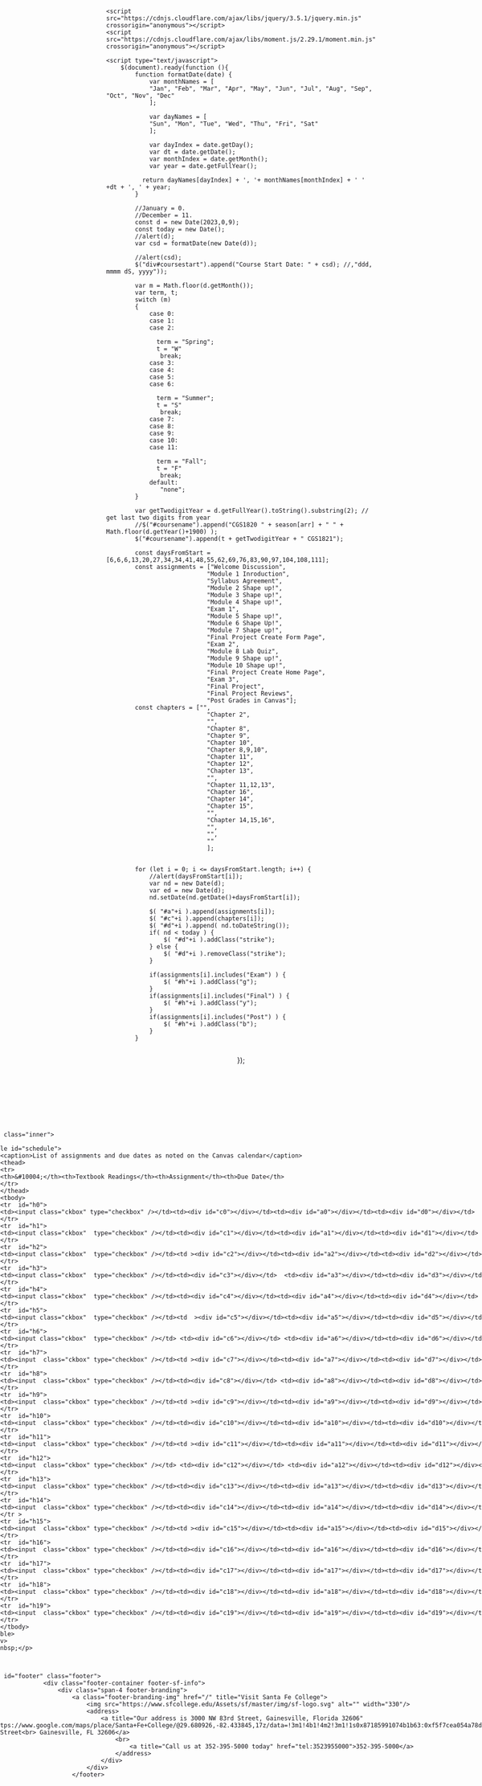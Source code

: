 <!DOCTYPE html>
<html lang="en">
<head>
	<!-- web page title -->
	<title>Course Sshedule</title>
	<!-- declare character encoding -->
	<meta charset="utf-8">
	<!-- author of the document -->
	<meta name="author" content="Larry Pfaff">
	<!-- Keywords and Description for Search Engines -->
	<meta name="description" content="brief page description">
	<meta name="keywords" content="HTML, CSS, javaScript">
	<!-- Viewport Configuration for Mobile Devices Example -->
	<!-- <meta name="viewport" content="width=device-width, initial-scale=1.0"> -->
	<!-- stylesheet link -->
	<link rel="stylesheet" href="../css/cgs1821.css">

	<script src="https://cdnjs.cloudflare.com/ajax/libs/jquery/3.5.1/jquery.min.js" crossorigin="anonymous"></script>
    <script src="https://cdnjs.cloudflare.com/ajax/libs/moment.js/2.29.1/moment.min.js" crossorigin="anonymous"></script>

	<script type="text/javascript">
		$(document).ready(function (){
			function formatDate(date) {
				var monthNames = [
				"Jan", "Feb", "Mar", "Apr", "May", "Jun", "Jul", "Aug", "Sep", "Oct", "Nov", "Dec"
				];
				
				var dayNames = [
				"Sun", "Mon", "Tue", "Wed", "Thu", "Fri", "Sat"
				];
				
				var dayIndex = date.getDay();
				var dt = date.getDate();
				var monthIndex = date.getMonth();
				var year = date.getFullYear();

			  return dayNames[dayIndex] + ', '+ monthNames[monthIndex] + ' ' +dt + ', ' + year;
			}

			//January = 0.
			//December = 11.
			const d = new Date(2023,0,9);
			const today = new Date();
			//alert(d);
			var csd = formatDate(new Date(d)); 
			
			//alert(csd);
			$("div#coursestart").append("Course Start Date: " + csd); //,"ddd, mmmm dS, yyyy"));
			
			var m = Math.floor(d.getMonth());
			var term, t;
			switch (m)
			{
				case 0:
				case 1:
				case 2: 
				
				  term = "Spring";
				  t = "W"
				   break;
				case 3: 
				case 4:
				case 5:
				case 6: 
			
				  term = "Summer";
				  t = "S"
				   break;
				case 7: 
				case 8:
				case 9:
				case 10: 
				case 11:
				
				  term = "Fall";
				  t = "F"
				   break;		
				default: 
				   "none";
			}
			
			var getTwodigitYear = d.getFullYear().toString().substring(2); // get last two digits from year
			//$("#coursename").append("CGS1820 " + season[arr] + " " + Math.floor(d.getYear()+1900) );
			$("#coursename").append(t + getTwodigitYear + " CGS1821");
			
			const daysFromStart =[6,6,6,13,20,27,34,34,41,48,55,62,69,76,83,90,97,104,108,111];
			const assignments = ["Welcome Discussion",
								"Module 1 Inroduction",
								"Syllabus Agreement",
								"Module 2 Shape up!",
								"Module 3 Shape up!",
								"Module 4 Shape up!",
								"Exam 1",
								"Module 5 Shape up!",
								"Module 6 Shape Up!",
								"Module 7 Shape up!",
								"Final Project Create Form Page",
								"Exam 2",
								"Module 8 Lab Quiz",
								"Module 9 Shape up!",
								"Module 10 Shape up!",
								"Final Project Create Home Page",
								"Exam 3",
								"Final Project",
								"Final Project Reviews",
								"Post Grades in Canvas"];
			const chapters = ["",
								"Chapter 2",
								"",
								"Chapter 8",
								"Chapter 9",
								"Chapter 10",
								"Chapter 8,9,10",
								"Chapter 11",
								"Chapter 12",
								"Chapter 13",
								"",
								"Chapter 11,12,13",
								"Chapter 16",
								"Chapter 14",
								"Chapter 15",
								"",
								"Chapter 14,15,16",
								"",
								"",
								""
								];
			
			
			for (let i = 0; i <= daysFromStart.length; i++) {
				//alert(daysFromStart[i]);
				var nd = new Date(d);
				var ed = new Date(d);
				nd.setDate(nd.getDate()+daysFromStart[i]);
				
				$( "#a"+i ).append(assignments[i]);
				$( "#c"+i ).append(chapters[i]);
				$( "#d"+i ).append( nd.toDateString());
				if( nd < today ) {
					$( "#d"+i ).addClass("strike");
				} else {
					$( "#d"+i ).removeClass("strike");
				}
				
				if(assignments[i].includes("Exam") ) {
					$( "#h"+i ).addClass("g");
				} 
				if(assignments[i].includes("Final") ) {
					$( "#h"+i ).addClass("y");
				}	
				if(assignments[i].includes("Post") ) {
					$( "#h"+i ).addClass("b");
				}
			}
			
   });
</script>
<!-- Makes css life easier -->
<style>element {
}
  @media (prefers-color-scheme: dark)
body {
  --warning-color: #ffbd4f;
}
body {
  --warning-color: #ffa436;
}
  @media only screen and (max-width: 959px)
body {
  padding: 0 75px;
}
body {
  background-size: 64px 32px;
  background-repeat: repeat-x;
  padding: 0;
  min-width: 13em;
}
body {
  display: flex;
  flex-direction: column;
  box-sizing: border-box;
  min-height: 100vh;
  padding: 40px 48px;
  align-items: center;
  justify-content: center;
}
html|body {
  margin: 0;
}
:root:not(.system-font-size) {
  font-size: 15px;
}
:root {
  --in-content-container-min-width: 13em;
  --in-content-container-max-width: 52em;
}
  @media (max-width: 830px)
:root {
  --in-content-sidebar-width: 118px;
}
:root {
  font: message-box;
    font-size: ;
  color: var(--in-content-page-color);
}
  @media (prefers-color-scheme: dark)
:host, :root {
  --in-content-page-background: rgb(28,27,34);
  --in-content-page-color: rgb(251,251,254);
  --in-content-deemphasized-text: rgb(191,191,201);
  --in-content-box-background: rgb(35, 34, 43);
  --in-content-box-background-odd: rgba(249,249,250,0.05);
  --in-content-box-info-background: rgba(249,249,250,0.15);
  --in-content-border-color: rgba(249,249,250,0.2);
  --in-content-border-hover: rgba(249,249,250,0.3);
  --in-content-border-invalid: rgb(255,132,139);
  --in-content-error-text-color: #FF9AA2;
  --in-content-button-background: rgb(43,42,51);
  --in-content-button-background-hover: rgb(82,82,94);
  --in-content-button-background-active: rgb(91,91,102);
  --in-content-icon-color: rgb(251,251,254);
  --in-content-primary-button-text-color: rgb(43,42,51);
  --in-content-primary-button-background: rgb(0,221,255);
  --in-content-primary-button-background-hover: rgb(128,235,255);
  --in-content-primary-button-background-active: rgb(170,242,255);
  --in-content-danger-button-background: #ff848b;
  --in-content-danger-button-background-hover: #ffbdc5;
  --in-content-danger-button-background-active: #ffdfe7;
  --in-content-table-background: rgb(35, 34, 43);
  --card-outline-color: var(--grey-60);
  --dialog-warning-text-color: var(--red-40);
  scrollbar-color: rgba(249,249,250,.4) rgba(20,20,25,.3);
}
:host, :root {
  --in-content-page-color: rgb(21, 20, 26);
  --in-content-page-background: #fff;
  --in-content-text-color: var(--in-content-page-color);
  --in-content-deemphasized-text: rgb(91, 91, 102);
  --in-content-box-background: #fff;
  --in-content-box-background-odd: rgba(12, 12, 13, 0.05);
  --in-content-box-border-color: color-mix(in srgb, currentColor 41%, transparent);
  --in-content-box-info-background: #f0f0f4;
  --in-content-item-hover: color-mix(in srgb, var(--in-content-primary-button-background) 20%, transparent);
  --in-content-item-hover-text: var(--in-content-page-color);
  --in-content-item-selected: var(--in-content-primary-button-background);
  --in-content-item-selected-text: var(--in-content-primary-button-text-color);
  --in-content-icon-color: rgb(91,91,102);
  --in-content-accent-color: var(--in-content-primary-button-background);
  --in-content-accent-color-active: var(--in-content-primary-button-background-hover);
  --in-content-border-hover: var(--grey-90-a50);
  --in-content-border-invalid: var(--red-50);
  --in-content-border-color: #d7d7db;
  --in-content-error-text-color: #c50042;
  --in-content-link-color: var(--in-content-primary-button-background);
  --in-content-link-color-hover: var(--in-content-primary-button-background-hover);
  --in-content-link-color-active: var(--in-content-primary-button-background-active);
  --in-content-link-color-visited: var(--in-content-link-color);
  --in-content-button-text-color: var(--in-content-text-color);
  --in-content-button-text-color-hover: var(--in-content-text-color);
  --in-content-button-text-color-active: var(--in-content-button-text-color-hover);
  --in-content-button-background: rgba(207,207,216,.33);
  --in-content-button-background-hover: rgba(207,207,216,.66);
  --in-content-button-background-active: rgb(207,207,216);
  --in-content-button-border-color: transparent;
  --in-content-button-border-color-hover: transparent;
  --in-content-button-border-color-active: var(--in-content-button-border-color-hover);
  --in-content-primary-button-text-color: rgb(251,251,254);
  --in-content-primary-button-text-color-hover: var(--in-content-primary-button-text-color);
  --in-content-primary-button-text-color-active: var(--in-content-primary-button-text-color);
  --in-content-primary-button-background: #0061e0;
  --in-content-primary-button-background-hover: #0250bb;
  --in-content-primary-button-background-active: #053e94;
  --in-content-primary-button-border-color: transparent;
  --in-content-primary-button-border-hover: transparent;
  --in-content-primary-button-border-active: transparent;
  --in-content-danger-button-background: #e22850;
  --in-content-danger-button-background-hover: #c50042;
  --in-content-danger-button-background-active: #810220;
  --in-content-focus-outline-color: var(--in-content-primary-button-background);
  --in-content-focus-outline-width: 2px;
  --in-content-focus-outline-offset: 2px;
  --in-content-focus-outline-inset: calc(-1 * var(--in-content-focus-outline-width));
  --in-content-focus-outline: var(--in-content-focus-outline-width) solid var(--in-content-focus-outline-color);
  --in-content-table-background: #f8f8fa;
  --in-content-table-border-color: var(--in-content-box-border-color);
  --in-content-table-header-background: var(--in-content-primary-button-background);
  --in-content-table-header-color: var(--in-content-primary-button-text-color);
  --in-content-sidebar-width: 240px;
  --dialog-warning-text-color: var(--red-60);
  --checkbox-border-color: var(--in-content-box-border-color);
  --checkbox-unchecked-bgcolor: var(--in-content-button-background);
  --checkbox-unchecked-hover-bgcolor: var(--in-content-button-background-hover);
  --checkbox-unchecked-active-bgcolor: var(--in-content-button-background-active);
  --checkbox-checked-bgcolor: var(--in-content-primary-button-background);
  --checkbox-checked-color: var(--in-content-primary-button-text-color);
  --checkbox-checked-border-color: transparent;
  --checkbox-checked-hover-bgcolor: var(--in-content-primary-button-background-hover);
  --checkbox-checked-active-bgcolor: var(--in-content-primary-button-background-active);
  --blue-40: #45a1ff;
  --blue-50: #0a84ff;
  --blue-60: #0060df;
  --grey-30: #d7d7db;
  --grey-60: #4a4a4f;
  --grey-90-a10: rgba(12, 12, 13, 0.1);
  --grey-90-a20: rgba(12, 12, 13, 0.2);
  --grey-90-a30: rgba(12, 12, 13, 0.3);
  --grey-90-a50: rgba(12, 12, 13, 0.5);
  --grey-90-a60: rgba(12, 12, 13, 0.6);
  --green-50: #30e60b;
  --green-60: #12bc00;
  --green-70: #058b00;
  --green-80: #006504;
  --green-90: #003706;
  --orange-50: #ff9400;
  --red-40: #ff4f5e;
  --red-50: #ff0039;
  --red-60: #d70022;
  --red-70: #a4000f;
  --red-80: #5a0002;
  --red-90: #3e0200;
  --yellow-50: #ffe900;
  --yellow-60: #d7b600;
  --yellow-60-a30: rgba(215, 182, 0, 0.3);
  --yellow-70: #a47f00;
  --yellow-80: #715100;
  --yellow-90: #3e2800;
  --shadow-10: 0 1px 4px var(--grey-90-a10);
  --shadow-30: 0 4px 16px var(--grey-90-a10);
  --card-padding: 16px;
  --card-shadow: var(--shadow-10);
  --card-outline-color: var(--grey-30);
  --card-shadow-hover: var(--card-shadow), 0 0 0 5px var(--card-outline-color);
  accent-color: var(--in-content-accent-color);
  color-scheme: light dark;
}</style>
</head>

<body>
	<header>
		<h1 id="coursename"></h1>
	</header>
	<main>
	<h3><div  id="coursestart"></div></h3>
        
		<div class="inner">
	
		<table id="schedule">
			<caption>List of assignments and due dates as noted on the Canvas calendar</caption>
			<thead>
			<tr>
			<th>&#10004;</th><th>Textbook Readings</th><th>Assignment</th><th>Due Date</th>
			</tr>
			</thead>
			<tbody>
			<tr  id="h0">
			<td><input class="ckbox" type="checkbox" /></td><td><div id="c0"></div></td><td><div id="a0"></div></td><td><div id="d0"></div></td>
			</tr>
			<tr  id="h1">
			<td><input class="ckbox"  type="checkbox" /></td><td><div id="c1"></div></td><td><div id="a1"></div></td><td><div id="d1"></div></td>
			</tr>
			<tr  id="h2">
			<td><input class="ckbox"  type="checkbox" /></td><td ><div id="c2"></div></td><td><div id="a2"></div></td><td><div id="d2"></div></td>
			</tr>
			<tr  id="h3">
			<td><input class="ckbox"  type="checkbox" /></td><td><div id="c3"></div></td>  <td><div id="a3"></div></td><td><div id="d3"></div></td>
			</tr>
			<tr  id="h4">
			<td><input class="ckbox"  type="checkbox" /></td><td><div id="c4"></div></td><td><div id="a4"></div></td><td><div id="d4"></div></td>
			</tr>
			<tr  id="h5">
			<td><input class="ckbox"  type="checkbox" /></td><td  ><div id="c5"></div></td><td><div id="a5"></div></td><td><div id="d5"></div></td>
			</tr>
			<tr  id="h6">
			<td><input class="ckbox"  type="checkbox" /></td> <td><div id="c6"></div></td> <td><div id="a6"></div></td><td><div id="d6"></div></td>
			</tr>
			<tr  id="h7">
			<td><input  class="ckbox" type="checkbox" /></td><td ><div id="c7"></div></td><td><div id="a7"></div></td><td><div id="d7"></div></td>
			</tr>
			<tr  id="h8">
			<td><input  class="ckbox" type="checkbox" /></td><td><div id="c8"></div></td> <td><div id="a8"></div></td><td><div id="d8"></div></td>
			</tr>
			<tr  id="h9">
			<td><input  class="ckbox" type="checkbox" /></td><td ><div id="c9"></div></td><td><div id="a9"></div></td><td><div id="d9"></div></td>
			</tr>
			<tr  id="h10">
			<td><input  class="ckbox" type="checkbox" /></td><td><div id="c10"></div></td><td><div id="a10"></div></td><td><div id="d10"></div></td>
			</tr>
			<tr  id="h11">
			<td><input  class="ckbox" type="checkbox" /></td><td ><div id="c11"></div></td><td><div id="a11"></div></td><td><div id="d11"></div></td>
			</tr>
			<tr  id="h12">
			<td><input  class="ckbox" type="checkbox" /></td> <td><div id="c12"></div></td> <td><div id="a12"></div></td><td><div id="d12"></div></td>
			</tr>
			<tr  id="h13">
			<td><input  class="ckbox" type="checkbox" /></td><td><div id="c13"></div></td><td><div id="a13"></div></td><td><div id="d13"></div></td>
			</tr>
			<tr  id="h14">
			<td><input  class="ckbox" type="checkbox" /></td><td><div id="c14"></div></td><td><div id="a14"></div></td><td><div id="d14"></div></td>
			</tr >
			<tr  id="h15">
			<td><input  class="ckbox" type="checkbox" /></td><td ><div id="c15"></div></td><td><div id="a15"></div></td><td><div id="d15"></div></td>
			</tr>
			<tr  id="h16">
			<td><input  class="ckbox" type="checkbox" /></td><td><div id="c16"></div></td><td><div id="a16"></div></td><td><div id="d16"></div></td>
			</tr>
			<tr  id="h17">
			<td><input  class="ckbox" type="checkbox" /></td><td><div id="c17"></div></td><td><div id="a17"></div></td><td><div id="d17"></div></td>
			</tr>
			<tr  id="h18">
			<td><input  class="ckbox" type="checkbox" /></td><td><div id="c18"></div></td><td><div id="a18"></div></td><td><div id="d18"></div></td>
			</tr>
			<tr  id="h19">
			<td><input  class="ckbox" type="checkbox" /></td><td><div id="c19"></div></td><td><div id="a19"></div></td><td><div id="d19"></div></td>
			</tr>				
			</tbody>
		</table>
		</div>	
		<p>&nbsp;</p>
	</main>
	
		
	 <footer id="footer" class="footer">
                        <div class="footer-container footer-sf-info">
                            <div class="span-4 footer-branding">
                                <a class="footer-branding-img" href="/" title="Visit Santa Fe College">
                                    <img src="https://www.sfcollege.edu/Assets/sf/master/img/sf-logo.svg" alt="" width="330"/>
                                    <address>
                                        <a title="Our address is 3000 NW 83rd Street, Gainesville, Florida 32606" href="https://www.google.com/maps/place/Santa+Fe+College/@29.680926,-82.433845,17z/data=!3m1!4b1!4m2!3m1!1s0x87185991074b1b63:0xf5f7cea054a78d01">3000 NW 83rd Street<br> Gainesville, FL 32606</a>
                                            <br>
                                                <a title="Call us at 352-395-5000 today" href="tel:3523955000">352-395-5000</a>
                                            </address>
                                        </div>
                                    </div>
                                </footer>
	
</body>
</html>
